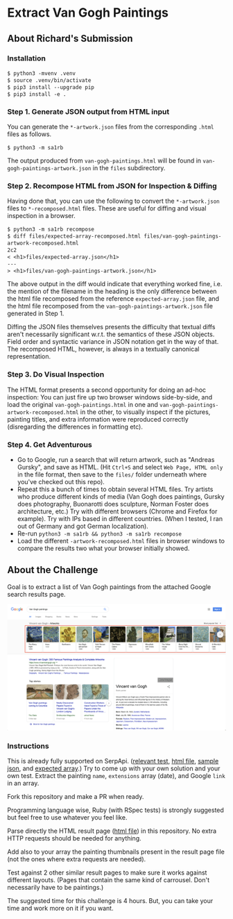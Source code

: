 # Extract Van Gogh Paintings

## About Richard's Submission

### Installation

```
$ python3 -mvenv .venv
$ source .venv/bin/activate
$ pip3 install --upgrade pip
$ pip3 install -e .
```

### Step 1. Generate JSON output from HTML input

You can generate the `*-artwork.json` files from the corresponding `.html`
files as follows.
```
$ python3 -m sa1rb
```

The output produced from `van-gogh-paintings.html` will be found in
`van-gogh-paintings-artwork.json` in the `files` subdirectory.

### Step 2. Recompose HTML from JSON for Inspection & Diffing

Having done that, you can use the following to convert the `*-artwork.json`
files to `*-recomposed.html` files.  These are useful for diffing and
visual inspection in a browser.

```
$ python3 -m sa1rb recompose
$ diff files/expected-array-recomposed.html files/van-gogh-paintings-artwork-recomposed.html 
2c2
< <h1>files/expected-array.json</h1>
---
> <h1>files/van-gogh-paintings-artwork.json</h1>
```

The above output in the diff would indicate that everything worked fine,
i.e. the mention of the filename in the heading is the only difference
between the html file recomposed from the reference
`expected-array.json` file, and the html file recomposed from the
`van-gogh-paintings-artwork.json` file generated in Step 1.

Diffing the JSON files themselves presents the difficulty that
textual diffs aren't necessarily significant w.r.t. the semantics
of these JSON objects.  Field order and syntactic variance in JSON
notation get in the way of that.  The recomposed HTML, however, is
always in a textually canonical representation.

### Step 3. Do Visual Inspection

The HTML format presents a second opportunity for doing an ad-hoc
inspection: You can just fire up two browser windows side-by-side, and load
the original `van-gogh-paintings.html` in one and `van-gogh-paintings-artwork-recomposed.html` in the other, to visually
inspect if the pictures, painting titles, and extra information were
reproduced correctly (disregarding the differences in formatting etc).

### Step 4. Get Adventurous

* Go to Google, run a search that will return artwork, such as
  "Andreas Gursky", and save as HTML.  (Hit `Ctrl+S` and select
  `Web Page, HTML only` in the file format, then save to the `files/`
  folder underneath where you've checked out this repo).
* Repeat this a bunch of times to obtain several HTML files.  Try artists
  who produce different kinds of media (Van Gogh does paintings, Gursky does
  photography, Buonarotti does sculpture, Norman Foster does architecture,
  etc.)  Try with different browsers (Chrome and Firefox for example).  Try
  with IPs based in different countries.  (When I tested, I ran out of
  Germany and got German localization).
* Re-run `python3 -m sa1rb && python3 -m sa1rb recompose`
* Load the different `-artwork-recomposed.html` files in browser windows
  to compare the results two what your browser initially showed.



## About the Challenge

Goal is to extract a list of Van Gogh paintings from the attached Google search results page.

![Van Gogh paintings](https://github.com/serpapi/code-challenge/blob/master/files/van-gogh-paintings.png?raw=true "Van Gogh paintings")

### Instructions

This is already fully supported on SerpApi. ([relevant test], [html file], [sample json], and [expected array].)
Try to come up with your own solution and your own test.
Extract the painting `name`, `extensions` array (date), and Google `link` in an array.

Fork this repository and make a PR when ready.

Programming language wise, Ruby (with RSpec tests) is strongly suggested but feel free to use whatever you feel like.

Parse directly the HTML result page ([html file]) in this repository. No extra HTTP requests should be needed for anything.

[relevant test]: https://github.com/serpapi/test-knowledge-graph-desktop/blob/master/spec/knowledge_graph_claude_monet_paintings_spec.rb
[sample json]: https://raw.githubusercontent.com/serpapi/code-challenge/master/files/van-gogh-paintings.json
[html file]: https://raw.githubusercontent.com/serpapi/code-challenge/master/files/van-gogh-paintings.html
[expected array]: https://raw.githubusercontent.com/serpapi/code-challenge/master/files/expected-array.json

Add also to your array the painting thumbnails present in the result page file (not the ones where extra requests are needed). 

Test against 2 other similar result pages to make sure it works against different layouts. (Pages that contain the same kind of carrousel. Don't necessarily have to be paintings.)

The suggested time for this challenge is 4 hours. But, you can take your time and work more on it if you want.
